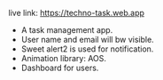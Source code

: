 live link: https://techno-task.web.app

* A task management app.
* User name and email will bw visible.
* Sweet alert2 is used for notification.
* Animation library: AOS.
* Dashboard for users.
